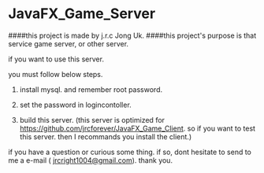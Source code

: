 # JavaFX_Game_Server
####this project is made by j.r.c Jong Uk.
####this project's purpose is that service game server, or other server.

if you want to use this server.

you must follow below steps.

1. install mysql. and remember root password.

2. set the password in logincontoller.

3. build this server. (this server is optimized for https://github.com/jrcforever/JavaFX_Game_Client. so if you want to test this server. then I recommands you install the client.)

if you have a question or curious some thing. if so, dont hesitate to send to me a e-mail ( jrcright1004@gmail.com). thank you.
